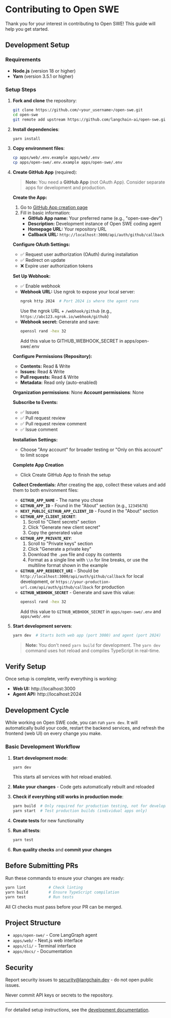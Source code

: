 # Contributing to Open SWE

Thank you for your interest in contributing to Open SWE! This guide will help you get started.

## Development Setup

### Requirements

- **Node.js** (version 18 or higher)
- **Yarn** (version 3.5.1 or higher)

### Setup Steps

1. **Fork and clone** the repository:
   ```bash
   git clone https://github.com/<your_username>/open-swe.git
   cd open-swe
   git remote add upstream https://github.com/langchain-ai/open-swe.git
   ```

2. **Install dependencies**:
   ```bash
   yarn install
   ```

3. **Copy environment files**:
   ```bash
   cp apps/web/.env.example apps/web/.env
   cp apps/open-swe/.env.example apps/open-swe/.env
   ```

4. **Create GitHub App** (required):
   
   > **Note:** You need a **GitHub App** (not OAuth App). Consider separate apps for development and production.
   
   **Create the App:**
   1. Go to [GitHub App creation page](https://github.com/settings/apps/new)
   2. Fill in basic information:
      - **GitHub App name:** Your preferred name (e.g., "open-swe-dev")
      - **Description:** Development instance of Open SWE coding agent
      - **Homepage URL:** Your repository URL
      - **Callback URL:** `http://localhost:3000/api/auth/github/callback`
   
   **Configure OAuth Settings:**
   - ✅ Request user authorization (OAuth) during installation
   - ✅ Redirect on update
   - ❌ Expire user authorization tokens
   
   **Set Up Webhook:**
   - ✅ Enable webhook
   - **Webhook URL:** Use ngrok to expose your local server:
     ```bash
     ngrok http 2024  # Port 2024 is where the agent runs
     ```
     Use the ngrok URL + `/webhook/github` (e.g., `https://abc123.ngrok.io/webhook/github`)
   - **Webhook secret:** Generate and save:
     ```bash
     openssl rand -hex 32
     ```
     Add this value to GITHUB_WEBHOOK_SECRET in apps/open-swe/.env 

   **Configure Permissions (Repository):**
   - **Contents:** Read & Write
   - **Issues:** Read & Write  
   - **Pull requests:** Read & Write
   - **Metadata:** Read only (auto-enabled)
   
   **Organization permissions**: None
   **Account permissions**: None
   
   **Subscribe to Events:**
   - ✅ Issues
   - ✅ Pull request review
   - ✅ Pull request review comment
   - ✅ Issue comment
   
   **Installation Settings:**
   - Choose "Any account" for broader testing or "Only on this account" to limit scope

   **Complete App Creation**
   - Click Create GitHub App to finish the setup
   
   **Collect Credentials:**
   After creating the app, collect these values and add them to both environment files:
   
   - **`GITHUB_APP_NAME`** - The name you chose
   - **`GITHUB_APP_ID`** - Found in the "About" section (e.g., `12345678`)
   - **`NEXT_PUBLIC_GITHUB_APP_CLIENT_ID`** - Found in the "About" section
   - **`GITHUB_APP_CLIENT_SECRET`**:
     1. Scroll to "Client secrets" section
     2. Click "Generate new client secret"
     3. Copy the generated value
   - **`GITHUB_APP_PRIVATE_KEY`**:
     1. Scroll to "Private keys" section
     2. Click "Generate a private key"
     3. Download the `.pem` file and copy its contents
     4. Format as a single line with `\\n` for line breaks, or use the multiline format shown in the example
   - **`GITHUB_APP_REDIRECT_URI`** - Should be `http://localhost:3000/api/auth/github/callback` for local development, or `https://your-production-url.com/api/auth/github/callback` for production
   - **`GITHUB_WEBHOOK_SECRET`** - Generate and save this value:
     ```bash
     openssl rand -hex 32
     ```
     Add this value to `GITHUB_WEBHOOK_SECRET` in `apps/open-swe/.env` and `apps/web/.env`   

5. **Start development servers**:
   ```bash
   yarn dev  # Starts both web app (port 3000) and agent (port 2024)
   ```
   
   > **Note:** You don't need `yarn build` for development. The `yarn dev` command uses hot reload and compiles TypeScript in real-time.

## Verify Setup

Once setup is complete, verify everything is working:
- **Web UI:** http://localhost:3000
- **Agent API:** http://localhost:2024

## Development Cycle

While working on Open SWE code, you can run `yarn dev`. It will automatically build your code, restart the backend services, and refresh the frontend (web UI) on every change you make.

### Basic Development Workflow

1. **Start development mode**:
   ```bash
   yarn dev
   ```
   This starts all services with hot reload enabled.

2. **Make your changes** - Code gets automatically rebuilt and reloaded

3. **Check if everything still works in production mode**:
   ```bash
   yarn build  # Only required for production testing, not for development
   yarn start  # Test production builds (individual apps only)
   ```

4. **Create tests** for new functionality

5. **Run all tests**:
   ```bash
   yarn test
   ```

6. **Run quality checks** and **commit your changes**

## Before Submitting PRs

Run these commands to ensure your changes are ready:

```bash
yarn lint          # Check linting
yarn build         # Ensure TypeScript compilation
yarn test          # Run tests
```

All CI checks must pass before your PR can be merged.

## Project Structure

- `apps/open-swe/` - Core LangGraph agent
- `apps/web/` - Next.js web interface
- `apps/cli/` - Terminal interface  
- `apps/docs/` - Documentation


## Security

Report security issues to security@langchain.dev - do not open public issues.

Never commit API keys or secrets to the repository.

---

For detailed setup instructions, see the [development documentation](https://docs.langchain.com/labs/swe/setup/development).